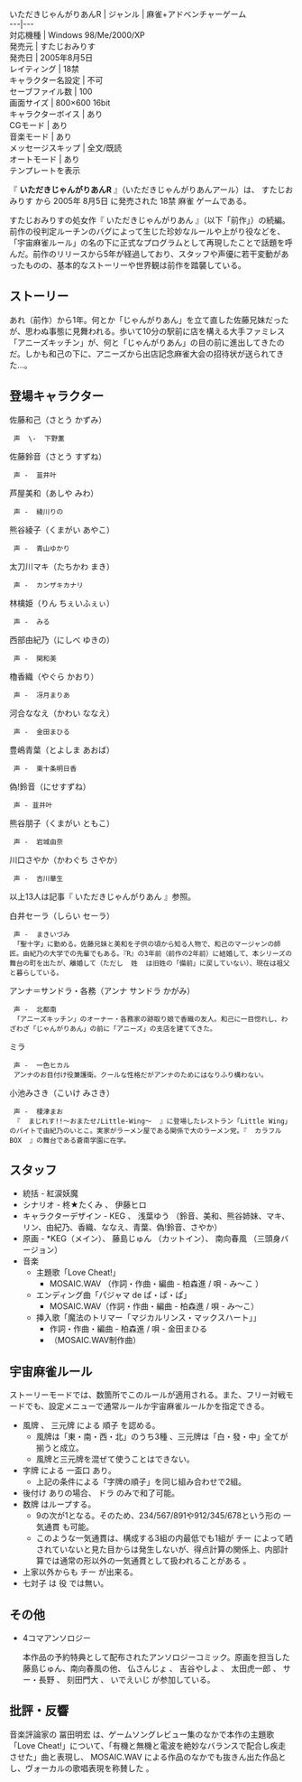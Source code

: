 いただきじゃんがりあんR  |  ジャンル  |  麻雀+アドベンチャーゲーム   
---|---  
対応機種  |  Windows 98/Me/2000/XP   
発売元  |  すたじおみりす   
発売日  |  2005年8月5日   
レイティング  |  18禁   
キャラクター名設定  |  不可   
セーブファイル数  |  100   
画面サイズ  |  800×600 16bit   
キャラクターボイス  |  あり   
CGモード  |  あり   
音楽モード  |  あり   
メッセージスキップ  |  全文/既読   
オートモード  |  あり   
テンプレートを表示  
  
『 **いただきじゃんがりあんR** 』（いただきじゃんがりあんアール）は、  すたじおみりす  から  2005年  8月5日  に発売された  18禁
麻雀  ゲームである。

すたじおみりすの処女作『  いただきじゃんがりあん
』（以下「前作」）の続編。前作の役判定ルーチンのバグによって生じた珍妙なルールや上がり役などを、「宇宙麻雀ルール」の名の下に正式なプログラムとして再現したことで話題を呼んだ。前作のリリースから5年が経過しており、スタッフや声優に若干変動があったものの、基本的なストーリーや世界観は前作を踏襲している。

##  ストーリー  

あれ（前作）から1年。何とか「じゃんがりあん」を立て直した佐藤兄妹だったが、思わぬ事態に見舞われる。歩いて10分の駅前に店を構える大手ファミレス「アニーズキッチン」が、何と「じゃんがりあん」の目の前に進出してきたのだ。しかも和己の下に、アニーズから出店記念麻雀大会の招待状が送られてきた…。

##  登場キャラクター  

佐藤和己（さとう かずみ）

     声  \-  下野薫 
佐藤鈴音（さとう すずね）

     声 -  韮井叶 
芦屋美和（あしや みわ）

     声 -  綾川りの 
熊谷綾子（くまがい あやこ）

     声 -  青山ゆかり 
太刀川マキ（たちかわ まき）

     声 -  カンザキカナリ 
林檎姫（りん ちぇいふぇぃ）

     声 -  みる 
西部由紀乃（にしべ ゆきの）

     声 -  関和美 
櫓香織（やぐら かおり）

     声 -  冴月まりあ 
河合ななえ（かわい ななえ）

     声 -  金田まひる 
豊嶋青葉（とよしま あおば）

     声 -  東十条明日香 
偽!鈴音（にせすずね）

     声 - 韮井叶 
熊谷朋子（くまがい ともこ）

     声 -  岩城由奈 
川口さやか（かわぐち さやか）

     声 -  吉川華生 

以上13人は記事『  いただきじゃんがりあん  』参照。

白井セーラ（しらい セーラ）

     声 -  まきいづみ 
     「聖十字」に勤める。佐藤兄妹と美和を子供の頃から知る人物で、和己のマージャンの師匠。由紀乃の大学での先輩でもある。『R』の3年前（前作の2年前）に結婚して、本シリーズの舞台の町を出たが、離婚して（ただし  姓  は旧姓の「備前」に戻していない）、現在は祖父と暮らしている。 
アンナ＝サンドラ・各務（アンナ サンドラ かがみ）

     声 -  北都南 
     「アニーズキッチン」のオーナー・各務家の跡取り娘で香織の友人。和己に一目惚れし、わざわざ「じゃんがりあん」の前に「アニーズ」の支店を建ててきた。 
ミラ

     声 -  一色ヒカル 
     アンナのお目付け役兼護衛。クールな性格だがアンナのためにはなりふり構わない。 
小池みさき（こいけ みさき）

     声 -  榎津まお 
     『  まじれす!!〜おまたせ♪Little-Wing〜  』に登場したレストラン「Little Wing」のバイトで由紀乃のいとこ。実家がラーメン屋である関係で大のラーメン党。『  カラフルBOX  』の舞台である蒼南学園に在学。 

##  スタッフ  

  * 統括 - 紅涙妖魔 
  * シナリオ -  柊★たくみ  、  伊藤ヒロ 
  * キャラクターデザイン -  KEG  、  浅葉ゆう  （鈴音、美和、熊谷姉妹、マキ、リン、由紀乃、香織、ななえ、青葉、偽!鈴音、さやか） 
  * 原画 - *KEG（メイン）、  藤島じゅん  （カットイン）、  南向春風  （三頭身バージョン） 
  * 音楽 
    * 主題歌「Love Cheat!」 
      * MOSAIC.WAV  （作詞・作曲・編曲 -  柏森進  / 唄 -  み〜こ  ） 
    * エンディング曲「パジャマ de ぱ・ぱ・ぱ」 
      * MOSAIC.WAV（作詞・作曲・編曲 - 柏森進 / 唄 - み〜こ） 
    * 挿入歌「魔法のトリマー「マジカルリンス・マックスハート」」 
      * 作詞・作曲・編曲 - 柏森進 / 唄 - 金田まひる 
      * （MOSAIC.WAV制作曲） 

##  宇宙麻雀ルール  

ストーリーモードでは、数箇所でこのルールが適用される。また、フリー対戦モードでも、設定メニューで通常ルールか宇宙麻雀ルールかを指定できる。

  * 風牌  、  三元牌  による  順子  を認める。 
    * 風牌は「東・南・西・北」のうち3種    、三元牌は「白・發・中」全てが揃うと成立。 
    * 風牌と三元牌を混ぜて使うことはできない。 
  * 字牌  による  一盃口  あり。 
    * 上記の条件による「字牌の順子」を同じ組み合わせで2組。 
  * 後付け  ありの場合、  ドラ  のみで和了可能。 
  * 数牌  はループする。 
    * 9の次が1となる。そのため、234/567/891や912/345/678という形の  一気通貫  も可能。 
    * このような一気通貫は、構成する3組の内最低でも1組が  チー  によって晒されていないと見た目からは発生しないが、得点計算の関係上、内部計算では通常の形以外の一気通貫として扱われることがある    。 
  * 上家以外からも  チー  が出来る。 
  * 七対子  は  役  では無い。 

##  その他  

  * 4コマアンソロジー 

     本作品の予約特典として配布されたアンソロジーコミック。原画を担当した藤島じゅん、南向春風の他、  仏さんじょ  、  吉谷やしよ  、  太田虎一郎  、  サー・長野  、  刻田門大  、  いでえいじ  が参加している。 

##  批評・反響  

音楽評論家の  冨田明宏  は、ゲームソングレビュー集のなかで本作の主題歌「Love
Cheat!」について、「有機と無機と電波を絶妙なバランスで配合し疾走させた」曲と表現し、  MOSAIC.WAV
による作品のなかでも抜きん出た作品とし、ヴォーカルの歌唱表現を称賛した    。

